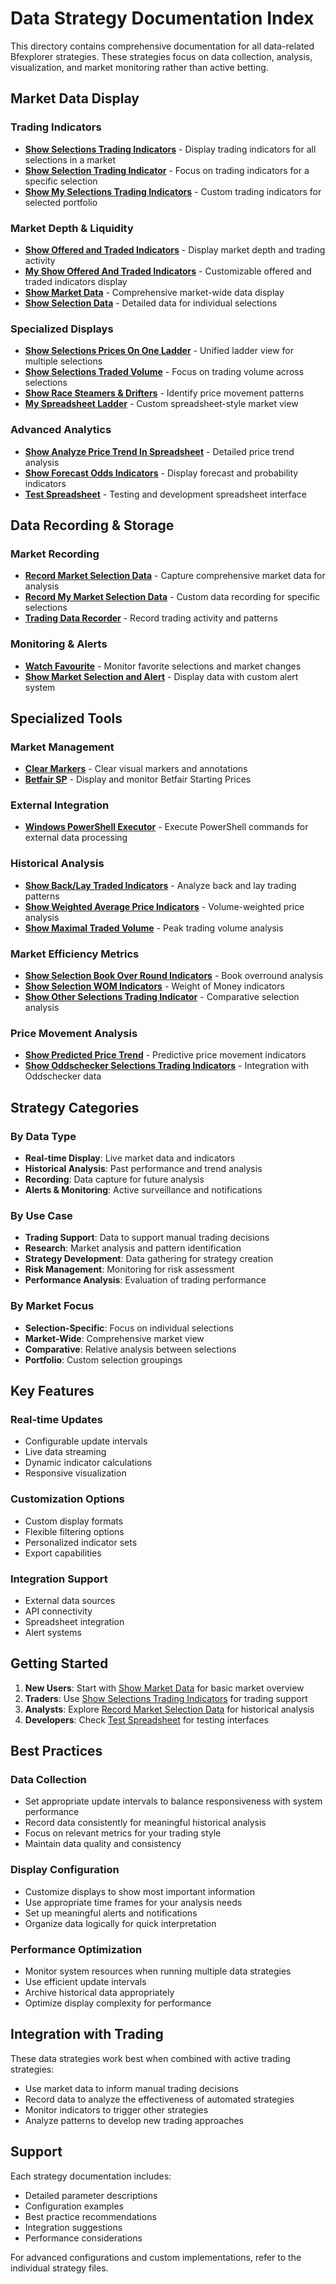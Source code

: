 # Data Strategy Documentation Index

This directory contains comprehensive documentation for all data-related Bfexplorer strategies. These strategies focus on data collection, analysis, visualization, and market monitoring rather than active betting.

## Market Data Display

### Trading Indicators
- **[Show Selections Trading Indicators](Show-Selections-Trading-Indicators.md)** - Display trading indicators for all selections in a market
- **[Show Selection Trading Indicator](Show-Selection-Trading-Indicator.md)** - Focus on trading indicators for a specific selection
- **[Show My Selections Trading Indicators](Show-My-Selections-Trading-Indicators.md)** - Custom trading indicators for selected portfolio

### Market Depth & Liquidity
- **[Show Offered and Traded Indicators](Show-Offered-and-Traded-Indicators.md)** - Display market depth and trading activity
- **[My Show Offered And Traded Indicators](My-Show-Offered-And-Traded-Indicators.md)** - Customizable offered and traded indicators display
- **[Show Market Data](Show-Market-Data.md)** - Comprehensive market-wide data display
- **[Show Selection Data](Show-Selection-Data.md)** - Detailed data for individual selections

### Specialized Displays
- **[Show Selections Prices On One Ladder](Show-Selections-Prices-On-One-Ladder.md)** - Unified ladder view for multiple selections
- **[Show Selections Traded Volume](Show-Selections-Traded-Volume.md)** - Focus on trading volume across selections
- **[Show Race Steamers & Drifters](Show-Race-Steamers-Drifters.md)** - Identify price movement patterns
- **[My Spreadsheet Ladder](My-Spreadsheet-Ladder.md)** - Custom spreadsheet-style market view

### Advanced Analytics
- **[Show Analyze Price Trend In Spreadsheet](Show-Analyze-Price-Trend-In-Spreadsheet.md)** - Detailed price trend analysis
- **[Show Forecast Odds Indicators](Show-Forecast-Odds-Indicators.md)** - Display forecast and probability indicators
- **[Test Spreadsheet](Test-Spreadsheet.md)** - Testing and development spreadsheet interface

## Data Recording & Storage

### Market Recording
- **[Record Market Selection Data](Record-Market-Selection-Data.md)** - Capture comprehensive market data for analysis
- **[Record My Market Selection Data](Record-My-Market-Selection-Data.md)** - Custom data recording for specific selections
- **[Trading Data Recorder](Trading-Data-Recorder.md)** - Record trading activity and patterns

### Monitoring & Alerts
- **[Watch Favourite](Watch-Favourite.md)** - Monitor favorite selections and market changes
- **[Show Market Selection and Alert](Show-Market-Selection-and-Alert.md)** - Display data with custom alert system

## Specialized Tools

### Market Management
- **[Clear Markers](Clear-Markers.md)** - Clear visual markers and annotations
- **[Betfair SP](Betfair-SP.md)** - Display and monitor Betfair Starting Prices

### External Integration
- **[Windows PowerShell Executor](Windows-PowerShell-Executor.md)** - Execute PowerShell commands for external data processing

### Historical Analysis
- **[Show Back/Lay Traded Indicators](Show-Back-Lay-Traded-Indicators.md)** - Analyze back and lay trading patterns
- **[Show Weighted Average Price Indicators](Show-Weighted-Average-Price-Indicators.md)** - Volume-weighted price analysis
- **[Show Maximal Traded Volume](Show-Maximal-Traded-Volume.md)** - Peak trading volume analysis

### Market Efficiency Metrics
- **[Show Selection Book Over Round Indicators](Show-Selection-Book-Over-Round-Indicators.md)** - Book overround analysis
- **[Show Selection WOM Indicators](Show-Selection-WOM-Indicators.md)** - Weight of Money indicators
- **[Show Other Selections Trading Indicator](Show-Other-Selections-Trading-Indicator.md)** - Comparative selection analysis

### Price Movement Analysis
- **[Show Predicted Price Trend](Show-Predicted-Price-Trend.md)** - Predictive price movement indicators
- **[Show Oddschecker Selections Trading Indicators](Show-Oddschecker-Selections-Trading-Indicators.md)** - Integration with Oddschecker data

## Strategy Categories

### By Data Type
- **Real-time Display**: Live market data and indicators
- **Historical Analysis**: Past performance and trend analysis
- **Recording**: Data capture for future analysis
- **Alerts & Monitoring**: Active surveillance and notifications

### By Use Case
- **Trading Support**: Data to support manual trading decisions
- **Research**: Market analysis and pattern identification
- **Strategy Development**: Data gathering for strategy creation
- **Risk Management**: Monitoring for risk assessment
- **Performance Analysis**: Evaluation of trading performance

### By Market Focus
- **Selection-Specific**: Focus on individual selections
- **Market-Wide**: Comprehensive market view
- **Comparative**: Relative analysis between selections
- **Portfolio**: Custom selection groupings

## Key Features

### Real-time Updates
- Configurable update intervals
- Live data streaming
- Dynamic indicator calculations
- Responsive visualization

### Customization Options
- Custom display formats
- Flexible filtering options
- Personalized indicator sets
- Export capabilities

### Integration Support
- External data sources
- API connectivity
- Spreadsheet integration
- Alert systems

## Getting Started

1. **New Users**: Start with [Show Market Data](Show-Market-Data.md) for basic market overview
2. **Traders**: Use [Show Selections Trading Indicators](Show-Selections-Trading-Indicators.md) for trading support
3. **Analysts**: Explore [Record Market Selection Data](Record-Market-Selection-Data.md) for historical analysis
4. **Developers**: Check [Test Spreadsheet](Test-Spreadsheet.md) for testing interfaces

## Best Practices

### Data Collection
- Set appropriate update intervals to balance responsiveness with system performance
- Record data consistently for meaningful historical analysis
- Focus on relevant metrics for your trading style
- Maintain data quality and consistency

### Display Configuration
- Customize displays to show most important information
- Use appropriate time frames for your analysis needs
- Set up meaningful alerts and notifications
- Organize data logically for quick interpretation

### Performance Optimization
- Monitor system resources when running multiple data strategies
- Use efficient update intervals
- Archive historical data appropriately
- Optimize display complexity for performance

## Integration with Trading

These data strategies work best when combined with active trading strategies:

- Use market data to inform manual trading decisions
- Record data to analyze the effectiveness of automated strategies
- Monitor indicators to trigger other strategies
- Analyze patterns to develop new trading approaches

## Support

Each strategy documentation includes:
- Detailed parameter descriptions
- Configuration examples
- Best practice recommendations
- Integration suggestions
- Performance considerations

For advanced configurations and custom implementations, refer to the individual strategy files.
